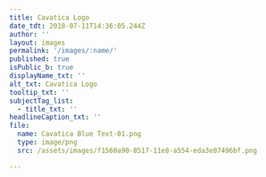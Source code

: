 ```yaml
---
title: Cavatica Logo
date_tdt: 2018-07-11T14:36:05.244Z
author: ''
layout: images
permalink: '/images/:name/'
published: true
isPublic_b: true
displayName_txt: ''
alt_txt: Cavatica Logo
tooltip_txt: ''
subjectTag_list:
  - title_txt: ''
headlineCaption_txt: ''
file:
  name: Cavatica Blue Text-01.png
  type: image/png
  src: /assets/images/f1560a90-8517-11e8-a554-eda3e87496bf.png

---
```


